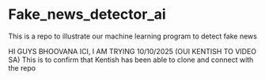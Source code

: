 # Fake_news_detector_ai
This is a repo to illustrate our machine learning program to detect fake news

HI GUYS BHOOVANA ICI, I AM TRYING 10/10/2025 (OUI KENTISH TO VIDEO SA)
This is to confirm that Kentish has been able to clone and connect with the repo